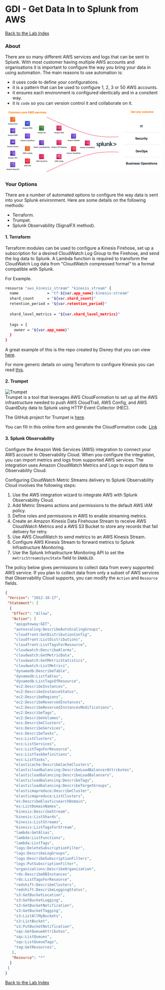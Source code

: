# GDI - Get Data In to Splunk from AWS
  
[Back to the Lab Index](../README.md#get-shirt-hot-with-splunk)
  
### About
There are so many different AWS services and logs that can be sent to Splunk.  With most customer having multiple AWS accounts and organisations it is important to configure the way you bring your data in using automation.  The main reasons to use automation is:  
- it uses code to define your configurations.  
- it is a pattern that can be used to configure 1, 2, 3 or 50 AWS accounts.  
- it ensures each environment is configured identically and in a consitent way.  
- it is `code` so you can version control it and collaborate on it.    
  
![GDI](/images/gdi/gdi.png)
  
  
### Your Options
There are a number of automated options to configure the way data is sent into your Splunk environment.  Here are some details on the following methods:  
- Terraform.  
- Trumpet.  
- Splunk Observability (SignalFX method).  
  
  
#### 1. Terraform
Terraform modules can be used to configure a Kinesis Firehose, set up a subscription for a desired CloudWatch Log Group to the Firehose, and send the log data to Splunk. A Lambda function is required to transform the CloudWatch Log data from "CloudWatch compressed format" to a format compatible with Splunk.  
  
For Example.  
```bash
resource "aws_kinesis_stream" "kinesis_stream" {
  name             = "tf-${var.app_name}-kinesis-stream"
  shard_count      = "${var.shard_count}"
  retention_period = "${var.retention_period}"

  shard_level_metrics = "${var.shard_level_metrics}"

  tags = {
    owner = "${var.app_name}"
  }
}
```
  
A great example of this is the repo created by Disney that you can view [here](https://github.com/disney/terraform-aws-kinesis-firehose-splunk).  
  
For more generic details on using Terraform to configure Kinesis you can read [this](https://github.com/easyawslearn/terraform-aws-kinesis).
  
  
#### 2. Trumpet
![Trumpet](https://github.com/splunk/splunk-aws-project-trumpet/blob/master/README-static-assets/trumpet_logo.png)   
Trumpet is a tool that leverages AWS CloudFormation to set up all the AWS infrastructure needed to push AWS CloudTrail, AWS Config, and AWS GuardDuty data to Splunk using HTTP Event Collector (HEC).  
  
The GitHub project for Trumpet is [here](https://github.com/splunk/splunk-aws-project-trumpet).
  
You can fill in this online form and generate the CloudFormation code. [Link](https://splunktrumpet.github.io/)
  
#### 3. Splunk Observability
Configure the Amazon Web Services (AWS) integration to connect your AWS account to Observability Cloud. When you configure the integration, you can import metrics and logs from supported AWS services. The integration uses Amazon CloudWatch Metrics and Logs to export data to Observability Cloud.  
  
Configuring CloudWatch Metric Streams delivery to Splunk Observability Cloud involves the following steps:  
1. Use the AWS integration wizard to integrate AWS with Splunk Observability Cloud.  
2. Add Metric Streams actions and permissions to the default AWS IAM policy.  
3. Define roles and permissions in AWS to enable streaming metrics.  
4. Create an Amazon Kinesis Data Firehouse Stream to receive AWS CloudWatch Metrics and a AWS S3 Bucket to store any records that fail delivery for retry.  
5. Use AWS CloudWatch to send metrics to an AWS Kinesis Stream.  
6. Configure AWS Kinesis Stream to forward metrics to Splunk Infrastructure Monitoring.  
7. Use the Splunk Infrastructure Monitoring API to set the `metricStreamsSyncState` field to `ENABLED`.  
  
The policy below gives permissions to collect data from every supported AWS service. If you plan to collect data from only a subset of AWS services that Observability Cloud supports, you can modify the `Action` and `Resource` fields.  
  
```json
{
 "Version": "2012-10-17",
 "Statement": [
  {
   "Effect": "Allow",
   "Action": [
    "apigateway:GET",
    "autoscaling:DescribeAutoScalingGroups",
    "cloudfront:GetDistributionConfig",
    "cloudfront:ListDistributions",
    "cloudfront:ListTagsForResource",
    "cloudwatch:DescribeAlarms",
    "cloudwatch:GetMetricData",
    "cloudwatch:GetMetricStatistics",
    "cloudwatch:ListMetrics",
    "dynamodb:DescribeTable",
    "dynamodb:ListTables",
    "dynamodb:ListTagsOfResource",
    "ec2:DescribeInstances",
    "ec2:DescribeInstanceStatus",
    "ec2:DescribeRegions",
    "ec2:DescribeReservedInstances",
    "ec2:DescribeReservedInstancesModifications",
    "ec2:DescribeTags",
    "ec2:DescribeVolumes",
    "ecs:DescribeClusters",
    "ecs:DescribeServices",
    "ecs:DescribeTasks",
    "ecs:ListClusters",
    "ecs:ListServices",
    "ecs:ListTagsForResource",
    "ecs:ListTaskDefinitions",
    "ecs:ListTasks",
    "elasticache:DescribeCacheClusters",
    "elasticloadbalancing:DescribeLoadBalancerAttributes",
    "elasticloadbalancing:DescribeLoadBalancers",
    "elasticloadbalancing:DescribeTags",
    "elasticloadbalancing:DescribeTargetGroups",
    "elasticmapreduce:DescribeCluster",
    "elasticmapreduce:ListClusters",
    "es:DescribeElasticsearchDomain",
    "es:ListDomainNames",
    "kinesis:DescribeStream",
    "kinesis:ListShards",
    "kinesis:ListStreams",
    "kinesis:ListTagsForStream",
    "lambda:GetAlias",
    "lambda:ListFunctions",
    "lambda:ListTags",
    "logs:DeleteSubscriptionFilter",
    "logs:DescribeLogGroups",
    "logs:DescribeSubscriptionFilters",
    "logs:PutSubscriptionFilter",
    "organizations:DescribeOrganization",
    "rds:DescribeDBInstances",
    "rds:ListTagsForResource",
    "redshift:DescribeClusters",
    "redshift:DescribeLoggingStatus",
    "s3:GetBucketLocation",
    "s3:GetBucketLogging",
    "s3:GetBucketNotification",
    "s3:GetBucketTagging",
    "s3:ListAllMyBuckets",
    "s3:ListBucket",
    "s3:PutBucketNotification",
    "sqs:GetQueueAttributes",
    "sqs:ListQueues",
    "sqs:ListQueueTags",
    "tag:GetResources",
   ],
   "Resource": "*"
  }
 ]
}
```
  
  
[Back to the Lab Index](../README.md#get-shirt-hot-with-splunk)
  
